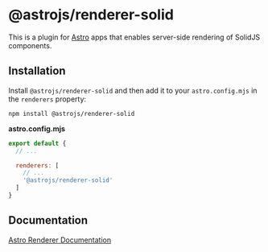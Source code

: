 # @astrojs/renderer-solid

This is a plugin for [Astro][astro] apps that enables server-side rendering of SolidJS components.

## Installation

Install `@astrojs/renderer-solid` and then add it to your `astro.config.mjs` in the `renderers` property:

```
npm install @astrojs/renderer-solid
```

__astro.config.mjs__

```js
export default {
  // ...

  renderers: [
    // ...
    '@astrojs/renderer-solid'
  ]
}
```

## Documentation

[Astro Renderer Documentation][renderer-docs]

[astro]: https://astro.build
[renderer-docs]: https://docs.astro.build/reference/renderer-reference
